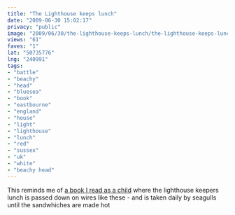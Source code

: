 ```yaml
---
title: "The Lighthouse keeps lunch"
date: "2009-06-30 15:02:17"
privacy: "public"
image: "2009/06/30/the-lighthouse-keeps-lunch/the-lighthouse-keeps-lunch.jpg"
views: "61"
faves: "1"
lat: "50735776"
lng: "240991"
tags:
- "battle"
- "beachy"
- "head"
- "bluesea"
- "book"
- "eastbourne"
- "england"
- "house"
- "light"
- "lighthouse"
- "lunch"
- "red"
- "sussex"
- "uk"
- "white"
- "beachy head"
---
```

This reminds me of <a href="http://www.amazon.co.uk/gp/product/1407103156?ie=UTF8&amp;tag=maxxed-21&amp;linkCode=as2&amp;camp=1634&amp;creative=19450&amp;creativeASIN=1407103156" rel="nofollow">a book I read as a child</a> where the lighthouse keepers lunch is passed down on wires like these - and is taken daily by seagulls until the sandwhiches are made hot<a href="/photos/2009/06/30/the-lighthouse-keeps-lunch" rel="nofollow"></a>
